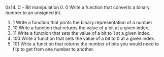 
0x14. C - Bit manipulation
0. 0
Write a function that converts a binary number to an unsigned int.
1. 1
Write a function that prints the binary representation of a number
2. 10
Write a function that returns the value of a bit at a given index.
3. 11
Write a function that sets the value of a bit to 1 at a given index.
4. 100
Write a function that sets the value of a bit to 0 at a given index.
5. 101
Write a function that returns the number of bits you would need to flip to get from one number to another.
